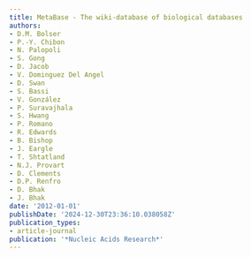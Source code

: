 ```yaml
---
title: MetaBase - The wiki-database of biological databases
authors:
- D.M. Bolser
- P.-Y. Chibon
- N. Palopoli
- S. Gong
- D. Jacob
- V. Dominguez Del Angel
- D. Swan
- S. Bassi
- V. González
- P. Suravajhala
- S. Hwang
- P. Romano
- R. Edwards
- B. Bishop
- J. Eargle
- T. Shtatland
- N.J. Provart
- D. Clements
- D.P. Renfro
- D. Bhak
- J. Bhak
date: '2012-01-01'
publishDate: '2024-12-30T23:36:10.038058Z'
publication_types:
- article-journal
publication: '*Nucleic Acids Research*'
---
```

